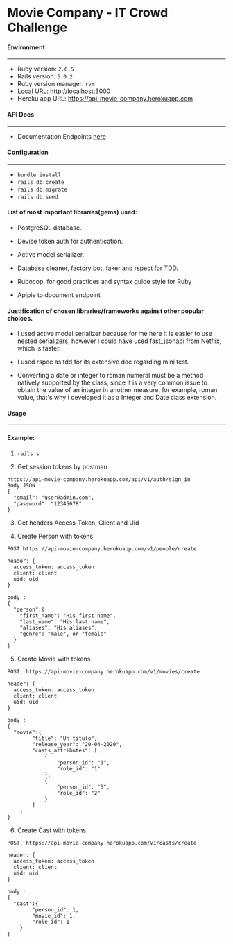 Movie Company - IT Crowd Challenge
==============================================

#### Environment
----------------------------------------------

- Ruby version: `2.6.5`
- Rails version: `6.0.2`
- Ruby version manager: `rvm`
- Local URL: http://localhost:3000
- Heroku app URL: https://api-movie-company.herokuapp.com

#### API Docs
----------------------------------------------
- Documentation Endpoints [here](docs/api_doc.md)

#### Configuration
----------------------------------------------

- `bundle install`
- `rails db:create`
- `rails db:migrate`
- `rails db:seed`


#### List of most important libraries(gems) used:

* PostgreSQL database.

* Devise token auth for authentication.

* Active model serializer.

* Database cleaner, factory bot, faker and rspect for TDD.

* Rubocop, for good practices and syntax guide style for Ruby

* Apipie to document endpoint


#### Justification of chosen libraries/frameworks against other popular choices.

* I used active model serializer because for me here it is easier to use nested serializers, however I could have used fast_jsonapi from Netflix, which is faster.

* I used rspec as tdd for its extensive doc regarding mini test.

* Converting a date or integer to roman numeral must be a method natively supported by the class, since it is a very common issue to obtain the value of an integer in another measure, for example, roman value, that's why i developed it as a Integer and Date class extension.

#### Usage
----------------------------------------------

#### Example:

1. `rails s`

2. Get session tokens by postman
```
https://api-movie-company.herokuapp.com/api/v1/auth/sign_in
Body JSON :
{
  "email": "user@admin.com",
  "password": "12345678"
}
```

3. Get headers Access-Token, Client and Uid

4. Create Person with tokens
```
POST https://api-movie-company.herokuapp.com/v1/people/create

header: {
  access_token: access_token
  client: client
  uid: uid  
}

body : 
{
  "person":{
    "first_name": "His first name",
    "last_name": "His last name",
    "aliases": "His aliases",
    "genre": "male", or "female"
  }
}
```

5. Create Movie with tokens
```
POST, https://api-movie-company.herokuapp.com/v1/movies/create

header: {
  access_token: access_token
  client: client
  uid: uid  
}

body : 
{
  "movie":{
		"title": "Un titulo",
		"release_year": "20-04-2020",
		"casts_attributes": [
			{
				"person_id": "1",
				"role_id": "1"
			},
			{
				"person_id": "5",
				"role_id": "2"
			}
		]	
	}
}
```

6. Create Cast with tokens
```
POST, https://api-movie-company.herokuapp.com/v1/casts/create

header: {
  access_token: access_token
  client: client
  uid: uid  
}

body : 
{
  "cast":{
		"person_id": 1,
		"movie_id": 1,
		"role_id": 1
	}
}
```